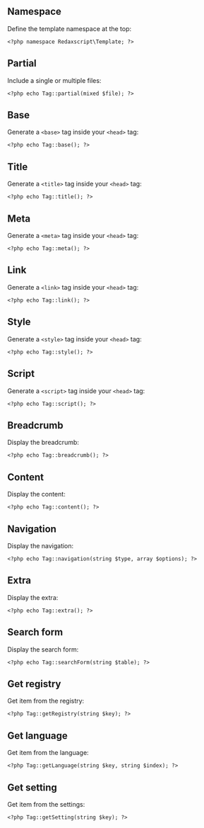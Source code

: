 Namespace
---------

Define the template namespace at the top:

```
<?php namespace Redaxscript\Template; ?>
```


Partial
-------

Include a single or multiple files:

```
<?php echo Tag::partial(mixed $file); ?>
```


Base
----

Generate a `<base>` tag inside your `<head>` tag:

```
<?php echo Tag::base(); ?>
```


Title
-----

Generate a `<title>` tag inside your `<head>` tag:

```
<?php echo Tag::title(); ?>
```


Meta
----

Generate a `<meta>` tag inside your `<head>` tag:

```
<?php echo Tag::meta(); ?>
```


Link
----

Generate a `<link>` tag inside your `<head>` tag:

```
<?php echo Tag::link(); ?>
```


Style
-----

Generate a `<style>` tag inside your `<head>` tag:

```
<?php echo Tag::style(); ?>
```


Script
------

Generate a `<script>` tag inside your `<head>` tag:

```
<?php echo Tag::script(); ?>
```


Breadcrumb
----------

Display the breadcrumb:

```
<?php echo Tag::breadcrumb(); ?>
```


Content
-------

Display the content:

```
<?php echo Tag::content(); ?>
```


Navigation
----------

Display the navigation:

```
<?php echo Tag::navigation(string $type, array $options); ?>
```


Extra
-----

Display the extra:

```
<?php echo Tag::extra(); ?>
```


Search form
-----------

Display the search form:

```
<?php echo Tag::searchForm(string $table); ?>
```


Get registry
------------

Get item from the registry:

```
<?php Tag::getRegistry(string $key); ?>
```


Get language
------------

Get item from the language:

```
<?php Tag::getLanguage(string $key, string $index); ?>
```


Get setting
-----------

Get item from the settings:

```
<?php Tag::getSetting(string $key); ?>
```
